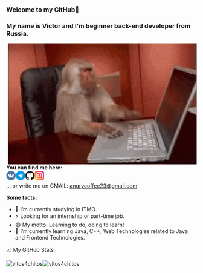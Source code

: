 ### Welcome to my GitHub👋 
### My name is Victor and I'm beginner back-end developer from Russia.
<img align="right" alt="GIF" src="https://github.com/vitos4chitos/vitos4chitos/blob/main/tenor.gif?raw=true" width="500" height="320" />
</br>

<!--
**vitos4chitos/vitos4chitos** is a ✨ _special_ ✨ repository because its `README.md` (this file) appears on your GitHub profile.

Here are some ideas to get you started:

- 🔭 I’m currently working on ...
- 🌱 I’m currently learning ...
- 👯 I’m looking to collaborate on ...
- 🤔 I’m looking for help with ...
- 💬 Ask me about ...
- 📫 How to reach me: ...
- 😄 Pronouns: ...
- ⚡  Fun fact: ...
-->

**You can find me here:** </br>
<a href="https://vk.com/info_mat_dcp">
  <img align="left" alt="vk.com" width="25px" src="https://github.com/vitos4chitos/vitos4chitos/blob/main/vk.png" />
</a>
<a href="https://t.me/SmartPerson">
  <img align="left" alt="telegram" width="25px" src="https://github.com/vitos4chitos/vitos4chitos/blob/main/telegram.png" />
</a>
<a href="https://github.com/vitos4chitos">
  <img align="left" alt="Git" width="25px" src="https://github.com/vitos4chitos/vitos4chitos/blob/main/github.png" />
</a>
<a href="https://www.instagram.com/why.goat">
  <img align="left" alt="Instagram" width="25px" src="https://github.com/vitos4chitos/vitos4chitos/blob/main/instagram.png" />
</a>
</br>

... or write me on GMAIL: angrycoffee23@gmail.com
</br>

**Some facts:** </br>
- 🔭 I’m currently studying in ITMO.
- ⚡ Looking for an internship or part-time job.
- 😄 My motto: Learning to do, doing to learn!
- 🌱 I’m currently learning Java, C++, Web Technologies related to Java and Frontend Technologies.

📈 My GitHub Stats

<!--![Victor's github stats](https://github-readme-stats.vercel.app/api?username=vitos4chitos&show_icons=true&locale=en&layout=compact&theme=gotham)-->
<img align="left" src="https://github-readme-stats.vercel.app/api/top-langs?username=vitos4chitos&show_icons=true&locale=en&layout=compact&theme=gotham" alt="vitos4chitos"/><img align="left" src="https://github-readme-stats.vercel.app/api?username=vitos4chitos&show_icons=true&locale=en&layout=compact&theme=gotham" alt="vitos4chitos"/>


